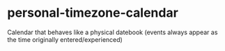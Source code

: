 # personal-timezone-calendar
Calendar that behaves like a physical datebook (events always appear as the time originally entered/experienced)
